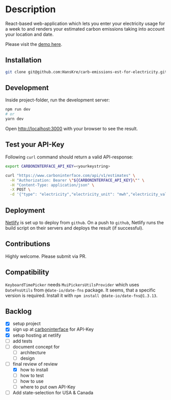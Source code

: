# Description

React-based web-application which lets you enter your electricity usage for a week to and renders your estimated carbon emissions taking into account your location and date.

Please visit the [demo here](https://hardcore-bhabha-ce15d5.netlify.app).

## Installation

```bash
git clone git@github.com:HansKre/carb-emissions-est-for-electricity.git
```

## Development

Inside project-folder, run the development server:

```bash
npm run dev
# or
yarn dev
```

Open [http://localhost:3000](http://localhost:3000) with your browser to see the result.

## Test your API-Key

Following `curl` command should return a valid API-response:

```bash
export CARBONINTERFACE_API_KEY=<yourkeystring>

curl "https://www.carboninterface.com/api/v1/estimates" \
  -H "Authorization: Bearer \"${CARBONINTERFACE_API_KEY}\"" \
  -H "Content-Type: application/json" \
  -X POST \
  -d '{"type": "electricity","electricity_unit": "mwh","electricity_value": 42,"country": "us","state": "fl"}'
```

## Deployment

[Netlify](https://netlify.com) is set up to deploy from `github`.
On a push to `github`, Netlify runs the build script on their servers and deploys the result (if successful).

## Contributions

Highly welcome. Please submit via PR.

## Compatibility

`KeyboardTimePicker` needs `MuiPickersUtilsProvider` which uses `DateFnsUtils` from `@date-io/date-fns` package. It seems, that a specific version is required. Install it with `npm install @date-io/date-fns@1.3.13`.

## Backlog

- [x] setup project
- [x] sign up at [carboninterface](https://www.carboninterface.com/dashboard) for API-Key
- [x] setup hosting at netlify
- [ ] add tests
- [ ] document concept for
  - [ ] architecture
  - [ ] design
- [ ] final review of review
  - [x] how to install
  - [ ] how to test
  - [ ] how to use
  - [ ] where to put own API-Key
- [ ] Add state-selection for USA & Canada
